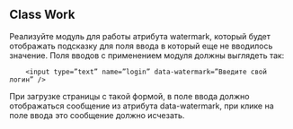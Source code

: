 ## Class Work

Реализуйте модуль для работы атрибута watermark, который будет отображать подсказку для поля ввода в который еще не вводилось значение. 
Поля вводов с применением модуля должны выглядеть так:

        <input type=”text” name=”login” data-watermark=”Введите свой логин” /> 

При загрузке страницы с такой формой, в поле ввода должно отображаться сообщение из атрибута data-watermark, 
при клике на поле ввода это сообщение должно исчезать. 